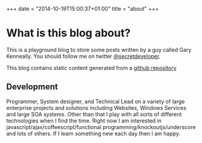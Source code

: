 +++
date = "2014-10-19T15:00:37+01:00"
title = "about"
+++

# What is this blog about?
This is a playground blog to store some posts written by a guy called Gary Kenneally.  You should follow me on twitter [@secretdeveloper](http://twitter.com/secretdeveloper).  

This blog contains static content generated from a [github repository](https://github.com/SecretDeveloper/secretdeveloper.github.io)

## Development
Programmer, System designer, and Technical Lead on a variety of large enterprise projects and solutions including Websites, Windows Services and large SOA systems. Other than that I play with all sorts of different technologies when I find the time.  Right now I am interested in javascript/ajax/coffeescript/functional programming/knockoutjs/underscore and lots of others.  If I learn something new each day then I am happy.

